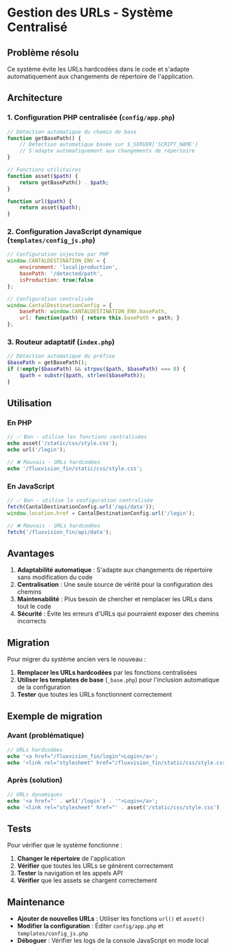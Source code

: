 # Gestion des URLs - Système Centralisé

## Problème résolu

Ce système évite les URLs hardcodées dans le code et s'adapte automatiquement aux changements de répertoire de l'application.

## Architecture

### 1. Configuration PHP centralisée (`config/app.php`)

```php
// Détection automatique du chemin de base
function getBasePath() {
    // Détection automatique basée sur $_SERVER['SCRIPT_NAME']
    // S'adapte automatiquement aux changements de répertoire
}

// Fonctions utilitaires
function asset($path) {
    return getBasePath() . $path;
}

function url($path) {
    return asset($path);
}
```

### 2. Configuration JavaScript dynamique (`templates/config_js.php`)

```javascript
// Configuration injectée par PHP
window.CANTALDESTINATION_ENV = {
    environment: 'local|production',
    basePath: '/detected/path',
    isProduction: true|false
};

// Configuration centralisée
window.CantalDestinationConfig = {
    basePath: window.CANTALDESTINATION_ENV.basePath,
    url: function(path) { return this.basePath + path; }
};
```

### 3. Routeur adaptatif (`index.php`)

```php
// Détection automatique du préfixe
$basePath = getBasePath();
if (!empty($basePath) && strpos($path, $basePath) === 0) {
    $path = substr($path, strlen($basePath));
}
```

## Utilisation

### En PHP
```php
// ✅ Bon - utilise les fonctions centralisées
echo asset('/static/css/style.css');
echo url('/login');

// ❌ Mauvais - URLs hardcodées
echo '/fluxvision_fin/static/css/style.css';
```

### En JavaScript
```javascript
// ✅ Bon - utilise la configuration centralisée
fetch(CantalDestinationConfig.url('/api/data'));
window.location.href = CantalDestinationConfig.url('/login');

// ❌ Mauvais - URLs hardcodées
fetch('/fluxvision_fin/api/data');
```

## Avantages

1. **Adaptabilité automatique** : S'adapte aux changements de répertoire sans modification du code
2. **Centralisation** : Une seule source de vérité pour la configuration des chemins
3. **Maintenabilité** : Plus besoin de chercher et remplacer les URLs dans tout le code
4. **Sécurité** : Évite les erreurs d'URLs qui pourraient exposer des chemins incorrects

## Migration

Pour migrer du système ancien vers le nouveau :

1. **Remplacer les URLs hardcodées** par les fonctions centralisées
2. **Utiliser les templates de base** (`_base.php`) pour l'inclusion automatique de la configuration
3. **Tester** que toutes les URLs fonctionnent correctement

## Exemple de migration

### Avant (problématique)
```php
// URLs hardcodées
echo '<a href="/fluxvision_fin/login">Login</a>';
echo '<link rel="stylesheet" href="/fluxvision_fin/static/css/style.css">';
```

### Après (solution)
```php
// URLs dynamiques
echo '<a href="' . url('/login') . '">Login</a>';
echo '<link rel="stylesheet" href="' . asset('/static/css/style.css') . '">';
```

## Tests

Pour vérifier que le système fonctionne :

1. **Changer le répertoire** de l'application
2. **Vérifier** que toutes les URLs se génèrent correctement
3. **Tester** la navigation et les appels API
4. **Vérifier** que les assets se chargent correctement

## Maintenance

- **Ajouter de nouvelles URLs** : Utiliser les fonctions `url()` et `asset()`
- **Modifier la configuration** : Éditer `config/app.php` et `templates/config_js.php`
- **Déboguer** : Vérifier les logs de la console JavaScript en mode local

